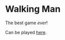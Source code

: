 Walking Man
===========

The best game *ever*!

Can be played [here](http://folk.uio.no/jonassm/walking/).
